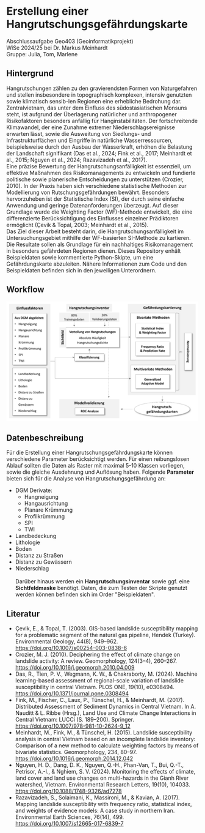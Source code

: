 # Erstellung einer Hangrutschungsgefährdungskarte
Abschlussaufgabe Geo403 (Geoinformatikprojekt)
<br>WiSe 2024/25 bei Dr. Markus Meinhardt
<br>Gruppe: Julia, Tom, Marlene

## Hintergrund 
Hangrutschungen zählen zu den gravierendsten Formen von Naturgefahren und stellen insbesondere in topographisch komplexen, intensiv genutzten sowie klimatisch sensib-len Regionen eine erhebliche Bedrohung dar. Zentralvietnam, das unter dem Einfluss des südostasiatischen Monsuns steht, ist aufgrund der Überlagerung natürlicher und anthropogener Risikofaktoren besonders anfällig für Hanginstabilitäten. Der fortschreitende Klimawandel, der eine Zunahme extremer Niederschlagsereignisse erwarten lässt, sowie die Ausweitung von Siedlungs- und Infrastrukturflächen und Eingriffe in natürliche Wasserressourcen, beispielsweise durch den Ausbau der Wasserkraft, erhöhen die Belastung der Landschaft signifikant (Das et al., 2024; Fink et al., 2017; Meinhardt et al., 2015; Nguyen et al., 2024; Razavizadeh et al., 2017).
<br>Eine präzise Bewertung der Hangrutschungsanfälligkeit ist essenziell, um effektive Maßnahmen des Risikomanagements zu entwickeln und fundierte politische sowie planerische Entscheidungen zu unterstützen (Crozier, 2010). In der Praxis haben sich verschiedene statistische Methoden zur Modellierung von Rutschungsgefährdungen bewährt. Besonders hervorzuheben ist der Statistische Index (SI), der durch seine einfache Anwendung und geringe Datenanforderungen überzeugt. Auf dieser Grundlage wurde die Weighting Factor (WF)-Methode entwickelt, die eine differenzierte Berücksichtigung des Einflusses einzelner Prädiktoren ermöglicht (Çevik & Topal, 2003; Meinhardt et al., 2015).
<br>Das Ziel dieser Arbeit besteht darin, die Hangrutschungsanfälligkeit im Untersuchungsgebiet mithilfe der WF-basierten SI-Methode zu kartieren. Die Resultate sollen als Grundlage für ein nachhaltiges Risikomanagement in besonders gefährdeten Regionen dienen. Dieses Repository enhält Beispieldaten sowie kommentierte Python-Skipte, um eine Gefährdungskarte abzuleiten. Nähere Informationen zum Code und den Beispieldaten befinden sich in den jeweiligen Unterordnern. 

## Workflow
![Workflow](workflow.png)
## Datenbeschreibung
Für die Erstellung einer Hangrutschungsgefährdungskarte können verschiedene Parameter berücksichtigt werden. Für einen reibungslosen Ablauf sollten die Daten als Raster mit maximal 5-10 Klassen vorliegen, sowie die gleiche Ausdehnung und Auflösung haben. Folgende **Parameter** bieten sich für die Analyse von Hangrutschungsgefährdung an: 
- DGM Derivate:
  - Hangneigung
  - Hangausrichtung
  - Planare Krümmung
  - Profilkrümmung
  - SPI
  - TWI 
- Landbedeckung
- Lithologie
- Boden
- Distanz zu Straßen
- Distanz zu Gewässern
- Niederschlag<br>
<br>Darüber hinaus werden ein **Hangrutschungsinventar** sowie ggf. eine **Sichtfeldmaske** benötigt. Daten, die zum Testen der Skripte genutzt werden können befinden sich im Order "Beispieldaten".

## Literatur
- Çevik, E., & Topal, T. (2003). GIS-based landslide susceptibility mapping for a problematic segment of the natural gas pipeline, Hendek (Turkey). Environmental Geology, 44(8), 949–962. https://doi.org/10.1007/s00254-003-0838-6
- Crozier, M. J. (2010). Deciphering the effect of climate change on landslide activity: A review. Geomorphology, 124(3–4), 260–267. https://doi.org/10.1016/j.geomorph.2010.04.009
- Das, R., Tien, P. V., Wegmann, K. W., & Chakraborty, M. (2024). Machine learning-based assessment of regional-scale variation of landslide susceptibility in central Vietnam. PLOS ONE, 19(10), e0308494. https://doi.org/10.1371/journal.pone.0308494
- Fink, M., Fischer, C., Laux, P., Tünschel, H., & Meinhardt, M. (2017). Distributed Assessment of Sediment Dynamics in Central Vietnam. In A. Nauditt & L. Ribbe (Hrsg.), Land Use and Climate Change Interactions in Central Vietnam: LUCCi (S. 189–200). Springer. https://doi.org/10.1007/978-981-10-2624-9_12
- Meinhardt, M., Fink, M., & Tünschel, H. (2015). Landslide susceptibility analysis in central Vietnam based on an incomplete landslide inventory: Comparison of a new method to calculate weighting factors by means of bivariate statistics. Geomorphology, 234, 80–97. https://doi.org/10.1016/j.geomorph.2014.12.042
- Nguyen, H. D., Dang, D. K., Nguyen, Q.-H., Phan-Van, T., Bui, Q.-T., Petrisor, A.-I., & Nghiem, S. V. (2024). Monitoring the effects of climate, land cover and land use changes on multi-hazards in the Gianh River watershed, Vietnam. Environmental Research Letters, 19(10), 104033. https://doi.org/10.1088/1748-9326/ad7278
- Razavizadeh, S., Solaimani, K., Massironi, M., & Kavian, A. (2017). Mapping landslide susceptibility with frequency ratio, statistical index, and weights of evidence models: A case study in northern Iran. Environmental Earth Sciences, 76(14), 499. https://doi.org/10.1007/s12665-017-6839-7


